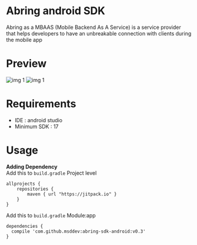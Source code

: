 # Abring android SDK
Abring as a MBAAS (Mobile Backend As A Service) is a service provider that helps developers to have an unbreakable connection with clients during the mobile app

# Preview
![img 1](http://s8.picofile.com/file/8312681284/111.png) 
![img 1](http://s9.picofile.com/file/8312681300/222.png) 

# Requirements
- IDE : android studio
- Minimum SDK : 17

# Usage
**Adding Dependency**
</br>
Add this to `build.gradle` Project level
</br>
```
allprojects {
    repositories {
        maven { url "https://jitpack.io" }
    }
}
```
Add this to `build.gradle` Module:app
</br>
```
dependencies {
  compile 'com.github.msddev:abring-sdk-android:v0.3'
}
```

